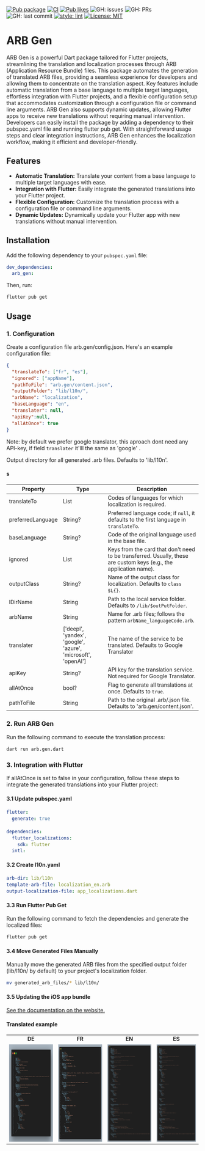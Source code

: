 [![Pub package](https://img.shields.io/pub/v/arb_gen.svg)](https://pub.dev/packages/arb_gen)
[![CI](https://github.com/Awesome-T/arb_gen/actions/workflows/ci.yaml/badge.svg)](https://github.com/Awesome-T/arb_gen/actions)
[![Pub likes](https://badgen.net/pub/likes/arb_gen)](https://pub.dev/packages/arb_gen)
![GH: issues](https://img.shields.io/github/issues/Awesome-T/arb_gen)
![GH: PRs](https://img.shields.io/github/issues-pr/Awesome-T/arb_gen)
![GH: last commit](https://img.shields.io/github/last-commit/Awesome-T/arb_gen?color=blue&logo=GitHub&style=flat)
[![style: lint](https://img.shields.io/badge/style-lint-4BC0F5.svg)](https://pub.dev/packages/lint)
[![License: MIT](https://img.shields.io/badge/license-MIT-blue.svg)](https://github.com/Awesome-T/arb_gen/blob/dev/LICENSE)

# ARB Gen

ARB Gen is a powerful Dart package tailored for Flutter projects, streamlining the translation and localization processes through ARB (Application Resource Bundle) files. This package automates the generation of translated ARB files, providing a seamless experience for developers and allowing them to concentrate on the translation aspect. Key features include automatic translation from a base language to multiple target languages, effortless integration with Flutter projects, and a flexible configuration setup that accommodates customization through a configuration file or command line arguments. ARB Gen also supports dynamic updates, allowing Flutter apps to receive new translations without requiring manual intervention. Developers can easily install the package by adding a dependency to their pubspec.yaml file and running flutter pub get. With straightforward usage steps and clear integration instructions, ARB Gen enhances the localization workflow, making it efficient and developer-friendly.

## Features

- **Automatic Translation:** Translate your content from a base language to multiple target languages with ease.
- **Integration with Flutter:** Easily integrate the generated translations into your Flutter project.
- **Flexible Configuration:** Customize the translation process with a configuration file or command line arguments.
- **Dynamic Updates:** Dynamically update your Flutter app with new translations without manual intervention.

## Installation

Add the following dependency to your `pubspec.yaml` file:

```yaml
dev_dependencies:
  arb_gen:
```

Then, run:

```bash
flutter pub get
```

## Usage

### 1. Configuration

Create a configuration file arb.gen/config.json. Here's an example configuration file:

```json
{
  "translateTo": ["fr", "es"],
  "ignored": ["appName"],
  "pathToFile": "arb.gen/content.json",
  "outputFolder": "lib/l10n/",
  "arbName": "localization",
  "baseLanguage": "en",
  "translater": null,
  "apiKey":null,
  "allAtOnce": true
}
```

Note: by default we prefer google translator, this aproach dont need any API-key,
if field `translater` it'lll the same as 'google' .

 Output directory for all generated .arb files. Defaults to 'lib/l10n'.

#### s

| Property          | Type           | Description                                                      |
| ----------------- | -------------- | ---------------------------------------------------------------- |
| translateTo       | List<String>   | Codes of languages for which localization is required.           |
| preferredLanguage | String?        | Preferred language code; if `null`, it defaults to the first language in `translateTo`. |
| baseLanguage      | String?        | Code of the original language used in the base file.               |
| ignored           | List<String>   | Keys from the card that don't need to be transferred. Usually, these are custom keys (e.g., the application name). |
| outputClass       | String?        | Name of the output class for localization. Defaults to `class $L{}`. |
| lDirName          | String         | Path to the local service folder. Defaults to `/lib/$outPutFolder`. |
| arbName           | String         | Name for .arb files; follows the pattern `arbName_languageCode.arb`. |
| translater        | ['deepl', 'yandex', 'google', 'azure', 'microsoft', 'openAI']     | The name of the service to be translated. Defaults to Google Translator |
| apiKey            | String?        | API key for the translation service. Not required for Google Translator. |
| allAtOnce         | bool?          | Flag to generate all translations at once. Defaults to `true`.     |
| pathToFile        | String         | Path to the original .arb/.json file. Defaults to 'arb.gen/content.json'. |

### 2. Run ARB Gen

Run the following command to execute the translation process:

```bash
dart run arb.gen.dart
```

### 3. Integration with Flutter

If allAtOnce is set to false in your configuration, follow these steps to integrate the generated translations into your Flutter project:

#### 3.1 Update pubspec.yaml

```yaml
flutter:
  generate: true

dependencies:
  flutter_localizations:
    sdk: flutter
  intl:
```

#### 3.2 Create l10n.yaml

```yaml
arb-dir: lib/l10n
template-arb-file: localization_en.arb
output-localization-file: app_localizations.dart
```

#### 3.3 Run Flutter Pub Get

Run the following command to fetch the dependencies and generate the localized files:

```bash
flutter pub get
```

#### 3.4 Move Generated Files Manually

Manually move the generated ARB files from the specified output folder (lib/l10n/ by default) to your project's localization folder.

```bash
mv generated_arb_files/* lib/l10n/
```

#### 3.5 Updating the iOS app bundle

[See the documentation on the website.](https://docs.flutter.dev/ui/accessibility-and-internationalization/internationalization#localizing-for-ios-updating-the-ios-app-bundle)

#### Translated example

<table>
    <tbody>
        <tr>
            <td align="center">
                <b> DE </>
            </td>
            <td align="center">
                <b> FR </>
            </td>
            <td align="center">
                <b> EN </>
            </td>
            <td align="center">
                <b> ES </>
            </td>
        </tr>
        <tr>
            <td align="center">
                <a href="https://github.com/Awesome-T/arb_gen/blob/main/assets/de.png">
                    <img src="assets\de.png" width="225" height=255 />
                </a>
            </td>
            <td align="center">
                <a href="https://github.com/Awesome-T/arb_gen/blob/main/assets/fr.png">
                    <img src="assets\fr.png" width="225" height=255 />
                </a>
            </td>
            <td align="center">
                <a href="https://github.com/Awesome-T/arb_gen/blob/main/assets/en.png">
                    <img src="assets\en.png" width="225" height=255 />
                </a>
            </td>
            <td align="center">
                <a href="https://github.com/Awesome-T/arb_gen/blob/main/assets/es.png">
                    <img src="assets\es.png" width="200" height=255 />
                </a>
            </td>
        </tr>
    </tbody>
</table>